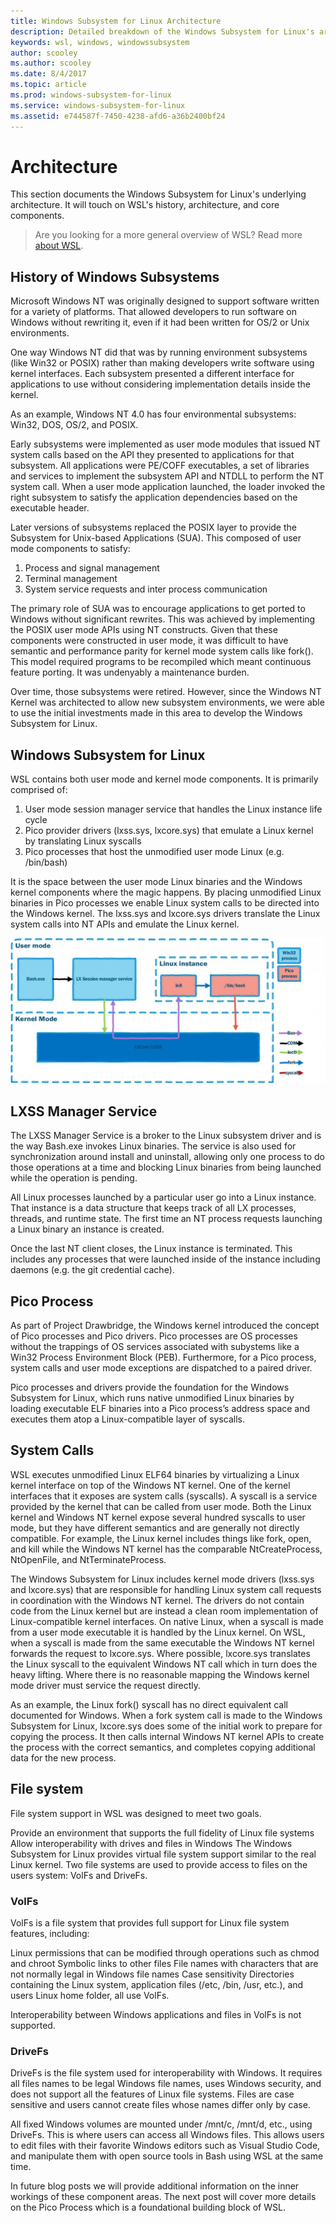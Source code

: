 ```yaml
---
title: Windows Subsystem for Linux Architecture
description: Detailed breakdown of the Windows Subsystem for Linux's architecture.
keywords: wsl, windows, windowssubsystem
author: scooley
ms.author: scooley
ms.date: 8/4/2017
ms.topic: article
ms.prod: windows-subsystem-for-linux
ms.service: windows-subsystem-for-linux
ms.assetid: e744587f-7450-4238-afd6-a36b2400bf24
---
```


# Architecture

This section documents the Windows Subsystem for Linux's underlying architecture.  It will touch on WSL's history, architecture, and core components.
 
> Are you looking for a more general overview of WSL?  Read more [about WSL](../about.md).


## History of Windows Subsystems
Microsoft Windows NT was originally designed to support software written for a variety of platforms.  That allowed developers to run software on Windows without rewriting it, even if it had been written for OS/2 or Unix environments.

One way Windows NT did that was by running environment subsystems (like Win32 or POSIX) rather than making developers write software using kernel interfaces.  Each subsystem presented a different interface for applications to use without considering implementation details inside the kernel.

As an example, Windows NT 4.0 has four environmental subsystems: Win32, DOS, OS/2, and POSIX.

Early subsystems were implemented as user mode modules that issued NT system calls based on the API they presented to applications for that subsystem. All applications were PE/COFF executables, a set of libraries and services to implement the subsystem API and NTDLL to perform the NT system call. When a user mode application launched, the loader invoked the right subsystem to satisfy the application dependencies based on the executable header.

Later versions of subsystems replaced the POSIX layer to provide the Subsystem for Unix-based Applications (SUA).  This composed of user mode components to satisfy:

1. Process and signal management
2. Terminal management
3. System service requests and inter process communication

The primary role of SUA was to encourage applications to get ported to Windows without significant rewrites. This was achieved by implementing the POSIX user mode APIs using NT constructs. Given that these components were constructed in user mode, it was difficult to have semantic and performance parity for kernel mode system calls like fork(). This model required programs to be recompiled which meant continuous feature porting.  It was undenyably a maintenance burden.

Over time, those subsystems were retired. However, since the Windows NT Kernel was architected to allow new subsystem environments, we were able to use the initial investments made in this area to develop the Windows Subsystem for Linux.

## Windows Subsystem for Linux
WSL contains both user mode and kernel mode components. It is primarily comprised of:

1. User mode session manager service that handles the Linux instance life cycle
2. Pico provider drivers (lxss.sys, lxcore.sys) that emulate a Linux kernel by translating Linux syscalls
3. Pico processes that host the unmodified user mode Linux (e.g. /bin/bash)

It is the space between the user mode Linux binaries and the Windows kernel components where the magic happens. By placing unmodified Linux binaries in Pico processes we enable Linux system calls to be directed into the Windows kernel. The lxss.sys and lxcore.sys drivers translate the Linux system calls into NT APIs and emulate the Linux kernel.


![WSL Components](media/wsl-components.png)

## LXSS Manager Service

The LXSS Manager Service is a broker to the Linux subsystem driver and is the way Bash.exe invokes Linux binaries. The service is also used for synchronization around install and uninstall, allowing only one process to do those operations at a time and blocking Linux binaries from being launched while the operation is pending.

All Linux processes launched by a particular user go into a Linux instance. That instance is a data structure that keeps track of all LX processes, threads, and runtime state. The first time an NT process requests launching a Linux binary an instance is created.

Once the last NT client closes, the Linux instance is terminated. This includes any processes that were launched inside of the instance including daemons (e.g. the git credential cache).

## Pico Process
As part of Project Drawbridge, the Windows kernel introduced the concept of Pico processes and Pico drivers. Pico processes are OS processes without the trappings of OS services associated with subystems like a Win32 Process Environment Block (PEB). Furthermore, for a Pico process, system calls and user mode exceptions are dispatched to a paired driver.

Pico processes and drivers provide the foundation for the Windows Subsystem for Linux, which runs native unmodified Linux binaries by loading executable ELF binaries into a Pico process’s address space and executes them atop a Linux-compatible layer of syscalls.

## System Calls
WSL executes unmodified Linux ELF64 binaries by virtualizing a Linux kernel interface on top of the Windows NT kernel.  One of the kernel interfaces that it exposes are system calls (syscalls). A syscall is a service provided by the kernel that can be called from user mode.  Both the Linux kernel and Windows NT kernel expose several hundred syscalls to user mode, but they have different semantics and are generally not directly compatible. For example, the Linux kernel includes things like fork, open, and kill while the Windows NT kernel has the comparable NtCreateProcess, NtOpenFile, and NtTerminateProcess.

The Windows Subsystem for Linux includes kernel mode drivers (lxss.sys and lxcore.sys) that are responsible for handling Linux system call requests in coordination with the Windows NT kernel. The drivers do not contain code from the Linux kernel but are instead a clean room implementation of Linux-compatible kernel interfaces. On native Linux, when a syscall is made from a user mode executable it is handled by the Linux kernel. On WSL, when a syscall is made from the same executable the Windows NT kernel forwards the request to lxcore.sys.  Where possible, lxcore.sys translates the Linux syscall to the equivalent Windows NT call which in turn does the heavy lifting.  Where there is no reasonable mapping the Windows kernel mode driver must service the request directly.

As an example, the Linux fork() syscall has no direct equivalent call documented for Windows. When a fork system call is made to the Windows Subsystem for Linux, lxcore.sys does some of the initial work to prepare for copying the process. It then calls internal Windows NT kernel APIs to create the process with the correct semantics, and completes copying additional data for the new process.

## File system
File system support in WSL was designed to meet two goals.

Provide an environment that supports the full fidelity of Linux file systems
Allow interoperability with drives and files in Windows
The Windows Subsystem for Linux provides virtual file system support similar to the real Linux kernel. Two file systems are used to provide access to files on the users system: VolFs and DriveFs.

### VolFs
VolFs is a file system that provides full support for Linux file system features, including:

Linux permissions that can be modified through operations such as chmod and chroot
Symbolic links to other files
File names with characters that are not normally legal in Windows file names
Case sensitivity
Directories containing the Linux system, application files (/etc, /bin, /usr, etc.), and users Linux home folder, all use VolFs.

Interoperability between Windows applications and files in VolFs is not supported.

### DriveFs
DriveFs is the file system used for interoperability with Windows. It requires all files names to be legal Windows file names, uses Windows security, and does not support all the features of Linux file systems. Files are case sensitive and users cannot create files whose names differ only by case.

All fixed Windows volumes are mounted under /mnt/c, /mnt/d, etc., using DriveFs. This is where users can access all Windows files. This allows users to edit files with their favorite Windows editors such as Visual Studio Code, and manipulate them with open source tools in Bash using WSL at the same time.

 

In future blog posts we will provide additional information on the inner workings of these component areas. The next post will cover more details on the Pico Process which is a foundational building block of WSL.

 